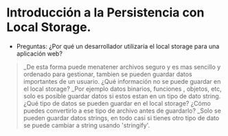 # Introducción a la Persistencia con Local Storage.

- Preguntas:
¿Por qué un desarrollador utilizaría el local storage para una aplicación web?
>_De esta forma puede menatener archivos seguro y es mas sencillo y ordenado para gestionar, tambien se pueden guardar datos importantes de un usuario.
¿Qué información no se puede guardar en el local storage?
>_Por ejemplo datos binarios, funciones , objetos, etc, solo es posible guardar datos si estos estan en un tipo de dato string.
¿Qué tipo de datos se pueden guardar en el local storage? ¿Cómo puedes convertirlo a ese tipo de archivo antes de guardarlo?
>_Solo se pueden guardar datos strings, en todo casi si tienes otro tipo de dato se puede cambiar a string usando 'stringify'.